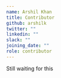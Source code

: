 ```yaml
---
name: Arshil Khan
title: Contributor
github: arshilk
twitter: ""
linkedin: ""
slack: ""
joining_date: ""
role: contributor
---
```


Still waiting for this
